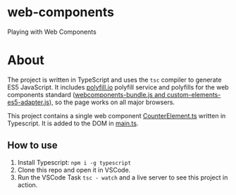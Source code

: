 # web-components
Playing with Web Components

# About
The project is written in TypeScript and uses the `tsc` compiler to generate ES5 JavaScript. It includes [polyfill.io](https://polyfill.io) polyfill service and polyfills for the web components standard ([webcomponents-bundle.js and custom-elements-es5-adapter.js](https://github.com/WebComponents/webcomponentsjs)), so the page works on all major browsers.

This project contains a single web component [CounterElement.ts](CounterElement.ts) written in Typescript. It is added to the DOM in [main.ts](main.ts).


## How to use
1. Install Typescript: `npm i -g typescript`
2. Clone this repo and open it in VSCode.
3. Run the VSCode Task `tsc - watch` and a live server to see this project in action.